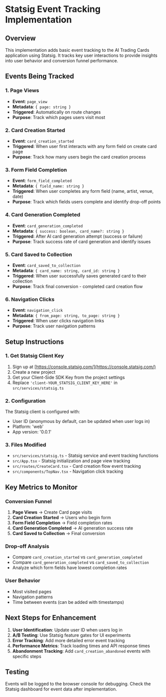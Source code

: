 # Statsig Event Tracking Implementation

## Overview
This implementation adds basic event tracking to the AI Trading Cards application using Statsig. It tracks key user interactions to provide insights into user behavior and conversion funnel performance.

## Events Being Tracked

### 1. Page Views
- **Event**: `page_view`
- **Metadata**: `{ page: string }`
- **Triggered**: Automatically on route changes
- **Purpose**: Track which pages users visit most

### 2. Card Creation Started
- **Event**: `card_creation_started`
- **Triggered**: When user first interacts with any form field on create card page
- **Purpose**: Track how many users begin the card creation process

### 3. Form Field Completion
- **Event**: `form_field_completed`
- **Metadata**: `{ field_name: string }`
- **Triggered**: When user completes any form field (name, artist, venue, date)
- **Purpose**: Track which fields users complete and identify drop-off points

### 4. Card Generation Completed
- **Event**: `card_generation_completed`
- **Metadata**: `{ success: boolean, card_name?: string }`
- **Triggered**: After AI card generation attempt (success or failure)
- **Purpose**: Track success rate of card generation and identify issues

### 5. Card Saved to Collection
- **Event**: `card_saved_to_collection`
- **Metadata**: `{ card_name: string, card_id: string }`
- **Triggered**: When user successfully saves generated card to their collection
- **Purpose**: Track final conversion - completed card creation flow

### 6. Navigation Clicks
- **Event**: `navigation_click`
- **Metadata**: `{ from_page: string, to_page: string }`
- **Triggered**: When user clicks navigation links
- **Purpose**: Track user navigation patterns

## Setup Instructions

### 1. Get Statsig Client Key
1. Sign up at [https://console.statsig.com/](https://console.statsig.com/)
2. Create a new project
3. Get your Client-Side SDK Key from the project settings
4. Replace `'client-YOUR_STATSIG_CLIENT_KEY_HERE'` in `src/services/statsig.ts`

### 2. Configuration
The Statsig client is configured with:
- User ID (anonymous by default, can be updated when user logs in)
- Platform: 'web'
- App version: '0.0.1'

### 3. Files Modified
- `src/services/statsig.ts` - Statsig service and event tracking functions
- `src/App.tsx` - Statsig initialization and page view tracking
- `src/routes/CreateCard.tsx` - Card creation flow event tracking
- `src/components/TopNav.tsx` - Navigation click tracking

## Key Metrics to Monitor

### Conversion Funnel
1. **Page Views** → Create Card page visits
2. **Card Creation Started** → Users who begin form
3. **Form Field Completion** → Field completion rates
4. **Card Generation Completed** → AI generation success rate
5. **Card Saved to Collection** → Final conversion

### Drop-off Analysis
- Compare `card_creation_started` vs `card_generation_completed`
- Compare `card_generation_completed` vs `card_saved_to_collection`
- Analyze which form fields have lowest completion rates

### User Behavior
- Most visited pages
- Navigation patterns
- Time between events (can be added with timestamps)

## Next Steps for Enhancement

1. **User Identification**: Update user ID when users log in
2. **A/B Testing**: Use Statsig feature gates for UI experiments
3. **Error Tracking**: Add more detailed error event tracking
4. **Performance Metrics**: Track loading times and API response times
5. **Abandonment Tracking**: Add `card_creation_abandoned` events with specific steps

## Testing
Events will be logged to the browser console for debugging. Check the Statsig dashboard for event data after implementation.
